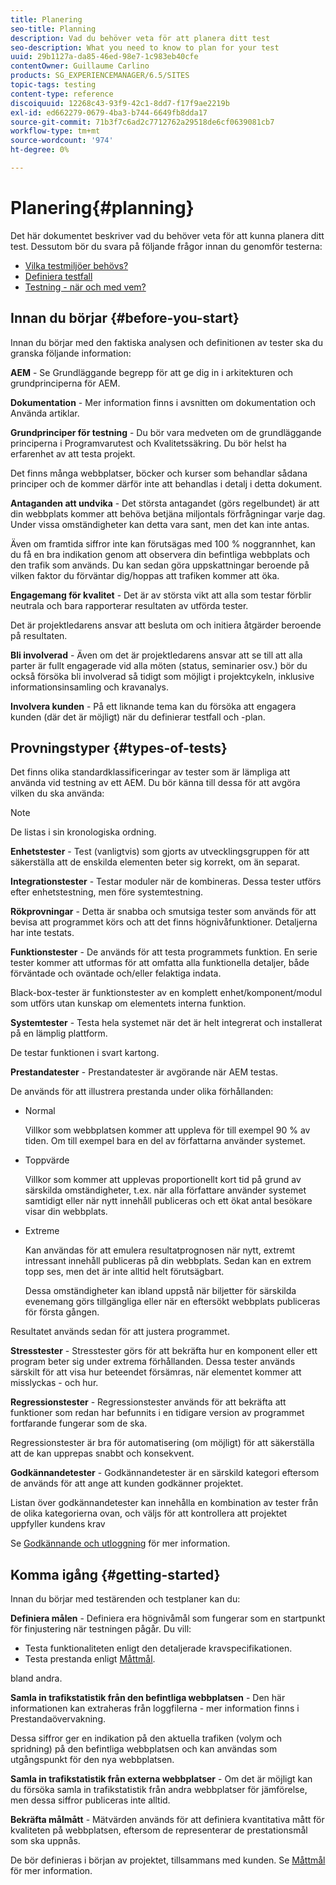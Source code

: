 ```yaml
---
title: Planering
seo-title: Planning
description: Vad du behöver veta för att planera ditt test
seo-description: What you need to know to plan for your test
uuid: 29b1127a-da85-46ed-98e7-1c983eb40cfe
contentOwner: Guillaume Carlino
products: SG_EXPERIENCEMANAGER/6.5/SITES
topic-tags: testing
content-type: reference
discoiquuid: 12268c43-93f9-42c1-8dd7-f17f9ae2219b
exl-id: ed662279-0679-4ba3-b744-6649fb8dda17
source-git-commit: 71b3f7c6ad2c7712762a29518de6cf0639081cb7
workflow-type: tm+mt
source-wordcount: '974'
ht-degree: 0%

---
```


# Planering{#planning}

Det här dokumentet beskriver vad du behöver veta för att kunna planera ditt test. Dessutom bör du svara på följande frågor innan du genomför testerna:

* [Vilka testmiljöer behövs?](/help/sites-developing/test-environments.md)
* [Definiera testfall](/help/sites-developing/test-cases.md)
* [Testning - när och med vem?](/help/sites-developing/when-who.md)

## Innan du börjar {#before-you-start}

Innan du börjar med den faktiska analysen och definitionen av tester ska du granska följande information:

**AEM** - Se Grundläggande begrepp för att ge dig in i arkitekturen och grundprinciperna för AEM.

**Dokumentation** - Mer information finns i avsnitten om dokumentation och Använda artiklar.

**Grundprinciper för testning** - Du bör vara medveten om de grundläggande principerna i Programvarutest och Kvalitetssäkring. Du bör helst ha erfarenhet av att testa projekt.

Det finns många webbplatser, böcker och kurser som behandlar sådana principer och de kommer därför inte att behandlas i detalj i detta dokument.

**Antaganden att undvika** - Det största antagandet (görs regelbundet) är att din webbplats kommer att behöva betjäna miljontals förfrågningar varje dag. Under vissa omständigheter kan detta vara sant, men det kan inte antas.

Även om framtida siffror inte kan förutsägas med 100 % noggrannhet, kan du få en bra indikation genom att observera din befintliga webbplats och den trafik som används. Du kan sedan göra uppskattningar beroende på vilken faktor du förväntar dig/hoppas att trafiken kommer att öka.

**Engagemang för kvalitet** - Det är av största vikt att alla som testar förblir neutrala och bara rapporterar resultaten av utförda tester.

Det är projektledarens ansvar att besluta om och initiera åtgärder beroende på resultaten.

**Bli involverad** - Även om det är projektledarens ansvar att se till att alla parter är fullt engagerade vid alla möten (status, seminarier osv.) bör du också försöka bli involverad så tidigt som möjligt i projektcykeln, inklusive informationsinsamling och kravanalys.

**Involvera kunden** - På ett liknande tema kan du försöka att engagera kunden (där det är möjligt) när du definierar testfall och -plan.

## Provningstyper {#types-of-tests}

Det finns olika standardklassificeringar av tester som är lämpliga att använda vid testning av ett AEM. Du bör känna till dessa för att avgöra vilken du ska använda:

>[!NOTE]
>
>De listas i sin kronologiska ordning.

**Enhetstester** - Test (vanligtvis) som gjorts av utvecklingsgruppen för att säkerställa att de enskilda elementen beter sig korrekt, om än separat.

**Integrationstester** - Testar moduler när de kombineras. Dessa tester utförs efter enhetstestning, men före systemtestning.

**Rökprovningar** - Detta är snabba och smutsiga tester som används för att bevisa att programmet körs och att det finns högnivåfunktioner. Detaljerna har inte testats.

**Funktionstester** - De används för att testa programmets funktion. En serie tester kommer att utformas för att omfatta alla funktionella detaljer, både förväntade och oväntade och/eller felaktiga indata.

Black-box-tester är funktionstester av en komplett enhet/komponent/modul som utförs utan kunskap om elementets interna funktion.

**Systemtester** - Testa hela systemet när det är helt integrerat och installerat på en lämplig plattform.

De testar funktionen i svart kartong.

**Prestandatester** - Prestandatester är avgörande när AEM testas.

De används för att illustrera prestanda under olika förhållanden:

* Normal

  Villkor som webbplatsen kommer att uppleva för till exempel 90 % av tiden. Om till exempel bara en del av författarna använder systemet.

* Toppvärde

  Villkor som kommer att upplevas proportionellt kort tid på grund av särskilda omständigheter, t.ex. när alla författare använder systemet samtidigt eller när nytt innehåll publiceras och ett ökat antal besökare visar din webbplats.

* Extreme

  Kan användas för att emulera resultatprognosen när nytt, extremt intressant innehåll publiceras på din webbplats. Sedan kan en extrem topp ses, men det är inte alltid helt förutsägbart.

  Dessa omständigheter kan ibland uppstå när biljetter för särskilda evenemang görs tillgängliga eller när en eftersökt webbplats publiceras för första gången.

Resultatet används sedan för att justera programmet.

**Stresstester** - Stresstester görs för att bekräfta hur en komponent eller ett program beter sig under extrema förhållanden. Dessa tester används särskilt för att visa hur beteendet försämras, när elementet kommer att misslyckas - och hur.

**Regressionstester** - Regressionstester används för att bekräfta att funktioner som redan har befunnits i en tidigare version av programmet fortfarande fungerar som de ska.

Regressionstester är bra för automatisering (om möjligt) för att säkerställa att de kan upprepas snabbt och konsekvent.

**Godkännandetester** - Godkännandetester är en särskild kategori eftersom de används för att ange att kunden godkänner projektet.

Listan över godkännandetester kan innehålla en kombination av tester från de olika kategorierna ovan, och väljs för att kontrollera att projektet uppfyller kundens krav

Se [Godkännande och utloggning](/help/sites-developing/acceptance-signoff.md) för mer information.

## Komma igång {#getting-started}

Innan du börjar med testärenden och testplaner kan du:

**Definiera målen** - Definiera era högnivåmål som fungerar som en startpunkt för finjustering när testningen pågår. Du vill:

* Testa funktionaliteten enligt den detaljerade kravspecifikationen.
* Testa prestanda enligt [Måttmål](/help/managing/best-practices-further-reference.md#key-performance-indicators-and-target-metrics).

bland andra.

**Samla in trafikstatistik från den befintliga webbplatsen** - Den här informationen kan extraheras från loggfilerna - mer information finns i Prestandaövervakning.

Dessa siffror ger en indikation på den aktuella trafiken (volym och spridning) på den befintliga webbplatsen och kan användas som utgångspunkt för den nya webbplatsen.

**Samla in trafikstatistik från externa webbplatser** - Om det är möjligt kan du försöka samla in trafikstatistik från andra webbplatser för jämförelse, men dessa siffror publiceras inte alltid.

**Bekräfta målmått** - Mätvärden används för att definiera kvantitativa mått för kvaliteten på webbplatsen, eftersom de representerar de prestationsmål som ska uppnås.

De bör definieras i början av projektet, tillsammans med kunden. Se [Måttmål](/help/sites-developing/planning.md) för mer information.
